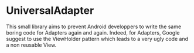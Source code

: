 UniversalAdapter
================

This small library aims to prevent Android developpers to write the same boring code for Adapters again and again.
Indeed, for Adapters, Google suggest to use the ViewHolder pattern which leads to a very ugly code and a non reusable View.
